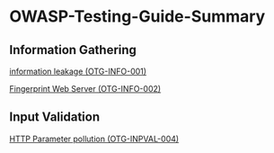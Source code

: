 # OWASP-Testing-Guide-Summary

## Information Gathering
[information leakage (OTG-INFO-001)](https://github.com/0x3h4b/OWASP-Testing-Guide-Summary/blob/main/OTG-INFO/Conduct%20search%20engine%20discovery-reconnaissance%20for%20information%20leakage%20(OTG-INFO-001).md)

[Fingerprint Web Server (OTG-INFO-002)](https://github.com/0x3h4b/OWASP-Testing-Guide-Summary/blob/main/OTG-INFO/Fingerprint%20Web%20Server%20(OTG-INFO-002).md)

## Input Validation
[HTTP Parameter pollution (OTG-INPVAL-004)](https://github.com/0x3h4b/OWASP-Testing-Guide-Summary/blob/main/OTG-INPVAL/HTTP%20Parameter%20pollution%20(OTG-INPVAL-004).md)
